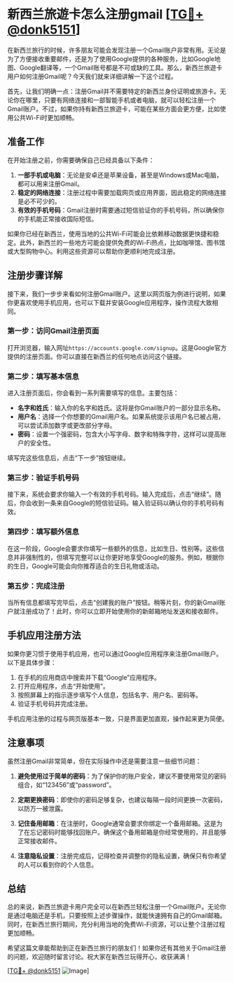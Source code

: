 # 新西兰旅遊卡怎么注册gmail [[TG💪+ @donk5151](https://t.me/s/donk5151)]

在新西兰旅行的时候，许多朋友可能会发现注册一个Gmail账户非常有用。无论是为了方便接收重要邮件，还是为了使用Google提供的各种服务，比如Google地图、Google翻译等，一个Gmail账号都是不可或缺的工具。那么，新西兰旅遊卡用户如何注册Gmail呢？今天我们就来详细讲解一下这个过程。

首先，让我们明确一点：注册Gmail并不需要特定的新西兰身份证明或旅游卡。无论你在哪里，只要有网络连接和一部智能手机或者电脑，就可以轻松注册一个Gmail账户。不过，如果你持有新西兰旅遊卡，可能在某些方面会更方便，比如使用公共Wi-Fi时更加顺畅。

## 准备工作

在开始注册之前，你需要确保自己已经具备以下条件：

1. **一部手机或电脑**：无论是安卓还是苹果设备，甚至是Windows或Mac电脑，都可以用来注册Gmail。
2. **稳定的网络连接**：注册过程中需要加载网页或应用界面，因此稳定的网络连接是必不可少的。
3. **有效的手机号码**：Gmail注册时需要通过短信验证你的手机号码，所以确保你的手机能正常接收国际短信。

如果你已经在新西兰，使用当地的公共Wi-Fi可能会比依赖移动数据更快捷和稳定。此外，新西兰的一些地方可能会提供免费的Wi-Fi热点，比如咖啡馆、图书馆或大型购物中心。利用这些资源可以帮助你更顺利地完成注册。

## 注册步骤详解

接下来，我们一步步来看如何注册Gmail账户。这里以网页版为例进行说明，如果你更喜欢使用手机应用，也可以下载并安装Google应用程序，操作流程大致相同。

### 第一步：访问Gmail注册页面

打开浏览器，输入网址`https://accounts.google.com/signup`。这是Google官方提供的注册页面。你可以直接在新西兰的任何地点访问这个链接。

### 第二步：填写基本信息

进入注册页面后，你会看到一系列需要填写的信息。主要包括：

- **名字和姓氏**：输入你的名字和姓氏。这将是你Gmail账户的一部分显示名称。
- **用户名**：选择一个你想要的Gmail用户名。如果系统提示该用户名已被占用，可以尝试添加数字或更改部分字母。
- **密码**：设置一个强密码，包含大小写字母、数字和特殊字符，这样可以提高账户的安全性。

填写完这些信息后，点击“下一步”按钮继续。

### 第三步：验证手机号码

接下来，系统会要求你输入一个有效的手机号码。输入完成后，点击“继续”。随后，你会收到一条来自Google的短信验证码。输入验证码以确认你的手机号码有效。

### 第四步：填写额外信息

在这一阶段，Google会要求你填写一些额外的信息，比如生日、性别等。这些信息并非强制性的，但填写完整可以让你更好地享受Google的服务。例如，根据你的生日，Google可能会向你推荐适合的生日礼物或活动。

### 第五步：完成注册

当所有信息都填写完毕后，点击“创建我的账户”按钮。稍等片刻，你的新Gmail账户就注册成功了！此时，你可以立即开始使用你的新邮箱地址发送和接收邮件。

## 手机应用注册方法

如果你更习惯于使用手机应用，也可以通过Google应用程序来注册Gmail账户。以下是具体步骤：

1. 在手机的应用商店中搜索并下载“Google”应用程序。
2. 打开应用程序，点击“开始使用”。
3. 按照屏幕上的指示逐步填写个人信息，包括名字、用户名、密码等。
4. 验证手机号码并完成注册。

手机应用注册的过程与网页版基本一致，只是界面更加直观，操作起来更为简便。

## 注意事项

虽然注册Gmail非常简单，但在实际操作中还是需要注意一些细节问题：

1. **避免使用过于简单的密码**：为了保护你的账户安全，建议不要使用常见的密码组合，如“123456”或“password”。
   
2. **定期更换密码**：即使你的密码足够复杂，也建议每隔一段时间更换一次密码，以防万一被泄露。

3. **记住备用邮箱**：在注册时，Google通常会要求你绑定一个备用邮箱。这是为了在忘记密码时能够找回账户。确保这个备用邮箱是你经常使用的，并且能够正常接收邮件。

4. **注意隐私设置**：注册完成后，记得检查并调整你的隐私设置，确保只有你希望的人可以看到你的个人信息。

## 总结

总的来说，新西兰旅遊卡用户完全可以在新西兰轻松注册一个Gmail账户。无论你是通过电脑还是手机，只要按照上述步骤操作，就能快速拥有自己的Gmail邮箱。同时，在新西兰旅行期间，充分利用当地的免费Wi-Fi资源，可以让整个注册过程更加顺畅。

希望这篇文章能帮助到正在新西兰旅行的朋友们！如果你还有其他关于Gmail注册的问题，欢迎随时留言讨论。祝大家在新西兰玩得开心，收获满满！

[[TG💪+ @donk5151](https://t.me/s/donk5151) ![Image](https://i.postimg.cc/rwNCRYN7/Snipaste-2025-04-30-17-27-05.png)]